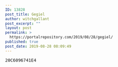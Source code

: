 ```yaml
---
ID: 13828
post_title: Gegiel
author: witchgallant
post_excerpt: ""
layout: post
permalink: >
  https://portalrepository.com/2019/08/28/gegiel/
published: true
post_date: 2019-08-28 08:09:49
---
```

<pre>20C6096741E4</pre>
